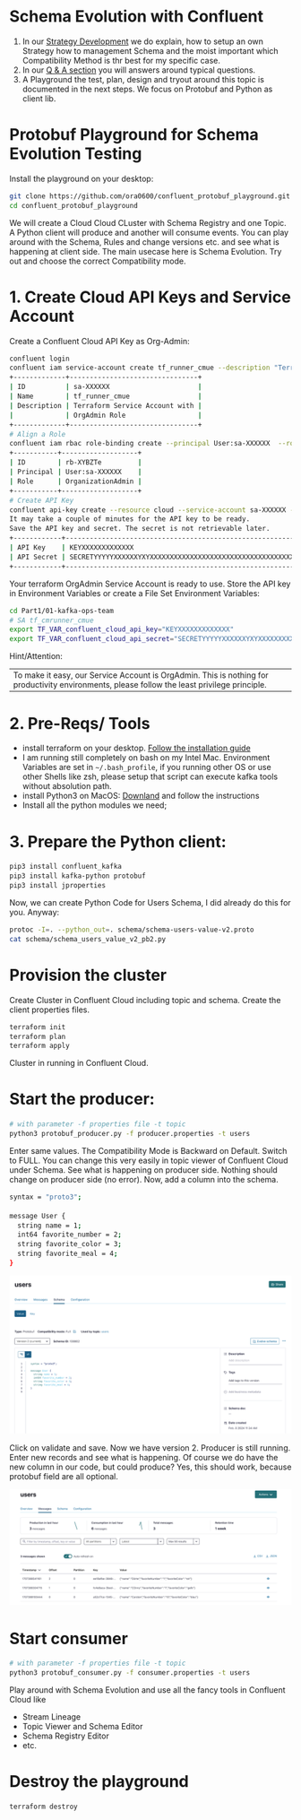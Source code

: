# Schema Evolution with Confluent

1. In our [Strategy Development](Strategy.md) we do explain, how to setup an own Strategy how to management Schema and the moist important which Compatibility Method is thr best for my specific case.
2. In our [Q & A section](QandA.md) you will answers around typical questions.
3. A Playground the test, plan, design and tryout around this topic is documented in the next steps. We focus on Protobuf and Python as client lib.

# Protobuf Playground for Schema Evolution Testing

Install the playground on your desktop:

```bash
git clone https://github.com/ora0600/confluent_protobuf_playground.git
cd confluent_protobuf_playground
```


We will create a Cloud Cloud CLuster with Schema Registry and one Topic.
A Python client will produce and another will consume events. You can play around with the Schema, Rules and change versions etc. and see what is happening at client side. The main usecase here is Schema Evolution. Try out and choose the correct Compatibility mode.

# 1. Create Cloud API Keys and Service Account 

Create a Confluent Cloud API Key as Org-Admin:
```bash
confluent login
confluent iam service-account create tf_runner_cmue --description "Terraform Service Account with OrgAdmin Role"
+-------------+--------------------------------+
| ID          | sa-XXXXXX                      |
| Name        | tf_runner_cmue                 |
| Description | Terraform Service Account with |
|             | OrgAdmin Role                  |
+-------------+--------------------------------+
# Align a Role
confluent iam rbac role-binding create --principal User:sa-XXXXXX  --role OrganizationAdmin
+-----------+-------------------+
| ID        | rb-XYBZTe         |
| Principal | User:sa-XXXXXX    |
| Role      | OrganizationAdmin |
+-----------+-------------------+
# Create API Key
confluent api-key create --resource cloud --service-account sa-XXXXXX --description "API Key for tf_runner_cmue OrgAdmin"
It may take a couple of minutes for the API key to be ready.
Save the API key and secret. The secret is not retrievable later.
+------------+------------------------------------------------------------------+
| API Key    | KEYXXXXXXXXXXXXX                                                 |
| API Secret | SECRETYYYYYXXXXXXYXYXXXXXXXXXXXXXXXXXXXXXXXXXXXXXXXXXXXXXXXXXXXX |
+------------+------------------------------------------------------------------+
```
Your terraform OrgAdmin Service Account is ready to use. Store the API key in Environment Variables or create a File
Set Environment Variables:

```bash
cd Part1/01-kafka-ops-team
# SA tf_cmrunner_cmue
export TF_VAR_confluent_cloud_api_key="KEYXXXXXXXXXXXXX"
export TF_VAR_confluent_cloud_api_secret="SECRETYYYYYXXXXXXYXYXXXXXXXXXXXXXXXXXXXXXXXXXXXXXXXXXXXXXXXXXXXX"
``` 

Hint/Attention:
<table><tr><td>To make it easy, our Service Account is OrgAdmin. This is nothing for productivity environments, please follow the least privilege principle.</td></tr></table>


# 2. Pre-Reqs/ Tools

* install terraform on your desktop. [Follow the installation guide](https://developer.hashicorp.com/terraform/tutorials/aws-get-started/install-cli)
* I am running still completely on bash on my Intel Mac. Environment Variables are set in `~/.bash_profile`, if you running other OS or use other Shells like zsh, please setup that script can execute kafka tools without absolution path.
* install Python3 on MacOS: [Downland](https://www.python.org/downloads/macos/) and follow the instructions
* Install all the python modules we need;

# 3. Prepare the Python client:

```bash
pip3 install confluent_kafka
pip3 install kafka-python protobuf
pip3 install jproperties
```

Now, we can create Python Code for Users Schema, I did already do this for you. Anyway:

```bash
protoc -I=. --python_out=. schema/schema-users-value-v2.proto 
cat schema/schema_users_value_v2_pb2.py
```

# Provision the cluster

Create Cluster in Confluent Cloud including topic and schema. Create the client properties files.

```bash
terraform init
terraform plan
terraform apply
```

Cluster in running in Confluent Cloud.

# Start the producer:

```bash 
# with parameter -f properties file -t topic
python3 protobuf_producer.py -f producer.properties -t users
```

Enter same values. 
The Compatibility Mode is Backward on Default. Switch to FULL. You can change this very easily in topic viewer of Confluent Cloud under Schema. 
See what is happening on producer side.
Nothing should change on producer side (no error). Now, add a column into the schema.

```bash
syntax = "proto3";

message User {
  string name = 1;
  int64 favorite_number = 2;
  string favorite_color = 3;
  string favorite_meal = 4;
}
```

![alt terminals](img/topicviewer_schema.png)

Click on validate and save. Now we have version 2. Producer is still running. Enter new records and see what is happening. 
Of course we do have the new column in our code, but could produce?
Yes, this should work, because protobuf field are all optional.

![alt terminals](img/topicviewer_messages.png)

# Start consumer

```bash 
# with parameter -f properties file -t topic
python3 protobuf_consumer.py -f consumer.properties -t users
```

Play around with Schema Evolution and use all the fancy tools in Confluent Cloud like
* Stream Lineage
* Topic Viewer and Schema Editor
* Schema Registry Editor
* etc.


# Destroy the playground

```bash
terraform destroy
```



